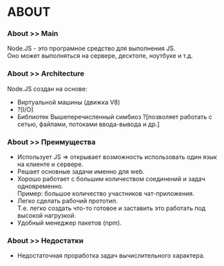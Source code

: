 # ABOUT

### About >> Main
Node.JS - это програмное средство для выполнения JS.  
Оно может выполняться на сервере, десктопе, ноутбуке и т.д.

### About >> Architecture

Node.JS создан на основе:
- Виртуальной машины (движка V8)
- ?[I/O]
- Библиотек
Вышеперечисленный симбиоз ?[позволяет работать с сетью, файлами, потоками ввода-вывода и др.]

### About >> Преимущества
- Использует JS => открывает возможность использовать один язык на клиенте и сервере.
- Решает основные задачи именно для web.
- Хорошо работает с большим количеством соединений и задач одновременно.  
Пример: большое количество участников чат-приложения.
- Легко сделать рабочий прототип.  
Т.е. легко создать что-то готовое и заставить это работать под высокой нагрузкой.
- Удобный менеджер пакетов (npm).

### About >> Недостатки
- Недостаточная проработка задач вычислительного характера.